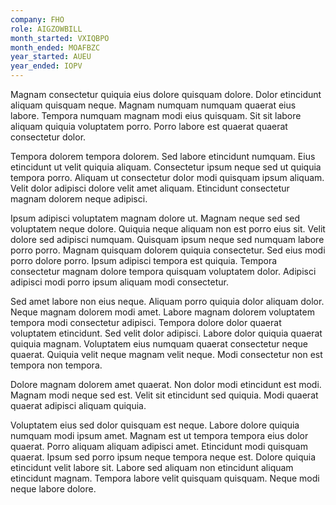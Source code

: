 ```yaml
---
company: FHO
role: AIGZOWBILL
month_started: VXIQBPO
month_ended: MOAFBZC
year_started: AUEU
year_ended: IOPV
---
```


Magnam consectetur quiquia eius dolore quisquam dolore. Dolor etincidunt aliquam quisquam neque. Magnam numquam numquam quaerat eius labore. Tempora numquam magnam modi eius quisquam. Sit sit labore aliquam quiquia voluptatem porro. Porro labore est quaerat quaerat consectetur dolor.

Tempora dolorem tempora dolorem. Sed labore etincidunt numquam. Eius etincidunt ut velit quiquia aliquam. Consectetur ipsum neque sed ut quiquia tempora porro. Aliquam ut consectetur dolor modi quisquam ipsum aliquam. Velit dolor adipisci dolore velit amet aliquam. Etincidunt consectetur magnam dolorem neque adipisci.

Ipsum adipisci voluptatem magnam dolore ut. Magnam neque sed sed voluptatem neque dolore. Quiquia neque aliquam non est porro eius sit. Velit dolore sed adipisci numquam. Quisquam ipsum neque sed numquam labore porro porro. Magnam quisquam dolorem quiquia consectetur. Sed eius modi porro dolore porro. Ipsum adipisci tempora est quiquia. Tempora consectetur magnam dolore tempora quisquam voluptatem dolor. Adipisci adipisci modi porro ipsum aliquam modi consectetur.

Sed amet labore non eius neque. Aliquam porro quiquia dolor aliquam dolor. Neque magnam dolorem modi amet. Labore magnam dolorem voluptatem tempora modi consectetur adipisci. Tempora dolore dolor quaerat voluptatem etincidunt. Sed velit dolor adipisci. Labore dolor quiquia quaerat quiquia magnam. Voluptatem eius numquam quaerat consectetur neque quaerat. Quiquia velit neque magnam velit neque. Modi consectetur non est tempora non tempora.

Dolore magnam dolorem amet quaerat. Non dolor modi etincidunt est modi. Magnam modi neque sed est. Velit sit etincidunt sed quiquia. Modi quaerat quaerat adipisci aliquam quiquia.

Voluptatem eius sed dolor quisquam est neque. Labore dolore quiquia numquam modi ipsum amet. Magnam est ut tempora tempora eius dolor quaerat. Porro aliquam aliquam adipisci amet. Etincidunt modi quisquam quaerat. Ipsum sed porro ipsum neque tempora neque est. Dolore quiquia etincidunt velit labore sit. Labore sed aliquam non etincidunt aliquam etincidunt magnam. Tempora labore velit quisquam quisquam. Neque modi neque labore dolore.
    